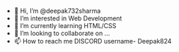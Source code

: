- 👋 Hi, I’m @deepak732sharma
- 👀 I’m interested in Web Development
- 🌱 I’m currently learning HTML/CSS
- 💞️ I’m looking to collaborate on ...
- 📫 How to reach me DISCORD username- Deepak824

<!---
deepak732sharma/deepak732sharma is a ✨ special ✨ repository because its `README.md` (this file) appears on your GitHub profile.
You can click the Preview link to take a look at your changes.
--->
